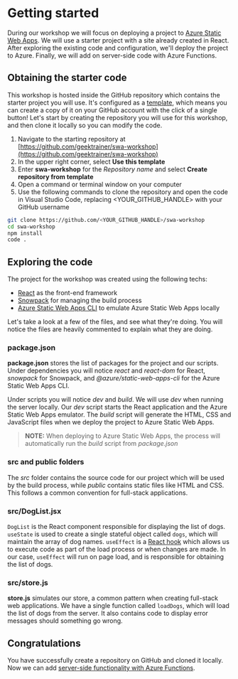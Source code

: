 # Getting started

During our workshop we will focus on deploying a project to [Azure Static Web Apps](https://docs.microsoft.com/azure/static-web-apps?WT.mc_id=academic-41542-chrhar). We will use a starter project with a site already created in React. After exploring the existing code and configuration, we'll deploy the project to Azure. Finally, we will add on server-side code with Azure Functions.

## Obtaining the starter code

This workshop is hosted inside the GitHub repository which contains the starter project you will use. It's configured as a [template](https://docs.github.com/github/creating-cloning-and-archiving-repositories/creating-a-repository-on-github/creating-a-template-repository), which means you can create a copy of it on your GitHub account with the click of a single button! Let's start by creating the repository you will use for this workshop, and then clone it locally so you can modify the code.

1. Navigate to the starting repository at [https://github.com/geektrainer/swa-workshop](https://github.com/geektrainer/swa-workshop)
1. In the upper right corner, select **Use this template**
1. Enter **swa-workshop** for the *Repository name* and select **Create repository from template**
1. Open a command or terminal window on your computer
1. Use the following commands to clone the repository and open the code in Visual Studio Code, replacing \<YOUR_GITHUB_HANDLE\> with your GitHub username

```bash
git clone https://github.com/<YOUR_GITHUB_HANDLE>/swa-workshop
cd swa-workshop
npm install
code .
```

## Exploring the code

The project for the workshop was created using the following techs:

- [React](https://reactjs.org/) as the front-end framework
- [Snowpack](https://www.snowpack.dev/) for managing the build process
- [Azure Static Web Apps CLI](https://github.com/Azure/static-web-apps-cli/blob/main/readme.md) to emulate Azure Static Web Apps locally

Let's take a look at a few of the files, and see what they're doing. You will notice the files are heavily commented to explain what they are doing.

### package.json

**package.json** stores the list of packages for the project and our scripts. Under dependencies you will notice *react* and *react-dom* for React, *snowpack* for Snowpack, and *@azure/static-web-apps-cli* for the Azure Static Web Apps CLI.

Under scripts you will notice *dev* and *build*. We will use *dev* when running the server locally. Our *dev* script starts the React application and the Azure Static Web Apps emulator. The *build* script will generate the HTML, CSS and JavaScript files when we deploy the project to Azure Static Web Apps.

> **NOTE:** When deploying to Azure Static Web Apps, the process will automatically run the *build* script from *package.json*

### src and public folders

The *src* folder contains the source code for our project which will be used by the build process, while *public* contains static files like HTML and CSS. This follows a common convention for full-stack applications.

### src/DogList.jsx

`DogList` is the React component responsible for displaying the list of dogs. `useState` is used to create a single stateful object called `dogs`, which will maintain the array of dog names. `useEffect` is a [React hook](https://reactjs.org/docs/hooks-effect.html) which allows us to execute code as part of the load process or when changes are made. In our case, `useEffect` will run on page load, and is responsible for obtaining the list of dogs.

### src/store.js

**store.js** simulates our store, a common pattern when creating full-stack web applications. We have a single function called `loadDogs`, which will load the list of dogs from the server. It also contains code to display error messages should something go wrong.


## Congratulations

You have successfully create a repository on GitHub and cloned it locally. Now we can add [server-side functionality with Azure Functions](2-functions.md).
